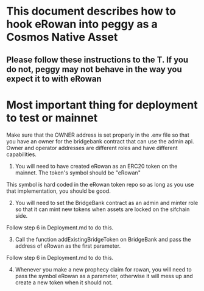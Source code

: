 # This document describes how to hook eRowan into peggy as a Cosmos Native Asset

## Please follow these instructions to the T. If you do not, peggy may not behave in the way you expect it to with eRowan

# Most important thing for deployment to test or mainnet

Make sure that the OWNER address is set properly in the .env file so that you have an owner for the bridgebank contract that can use the admin api. Owner and operator addresses are different roles and have different capabilities.

1. You will need to have created eRowan as an ERC20 token on the mainnet. The token's symbol should be "eRowan"

This symbol is hard coded in the eRowan token repo so as long as you use that implementation, you should be good.

2. You will need to set the BridgeBank contract as an admin and minter role so that it can mint new tokens when assets are locked on the sifchain side.

Follow step 6 in Deployment.md to do this.

3. Call the function addExistingBridgeToken on BridgeBank and pass the address of eRowan as the first parameter.

Follow step 6 in Deployment.md to do this.

4. Whenever you make a new prophecy claim for rowan, you will need to pass the symbol eRowan as a parameter, otherwise it will mess up and create a new token when it should not.